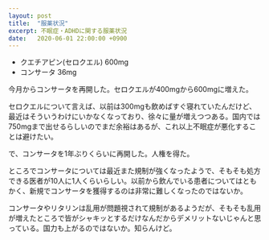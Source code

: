 ```yaml
---
layout: post
title:  "服薬状況"
excerpt: 不眠症・ADHDに関する服薬状況
date:   2020-06-01 22:00:00 +0900
---
```


- クエチアピン(セロクエル) 600mg
- コンサータ 36mg

今月からコンサータを再開した。セロクエルが400mgから600mgに増えた。

セロクエルについて言えば、以前は300mgも飲めばすぐ寝れていたんだけど、最近はそういうわけにいかなくなっており、徐々に量が増えつつある。国内では750mgまで出せるらしいのでまだ余裕はあるが、これ以上不眠症が悪化することは避けたい。

で、コンサータを1年ぶりくらいに再開した。人権を得た。

ところでコンサータについては最近また規制が強くなったようで、そもそも処方できる医者が10人に1人くらいらしい。以前から飲んでいる患者についてはともかく、新規でコンサータを獲得するのは非常に難しくなったのではないか。

コンサータやリタリンは乱用が問題視されて規制があるようだが、そもそも乱用が増えたところで皆がシャキッとするだけなんだからデメリットないじゃんと思っている。国力も上がるのではないか。知らんけど。

